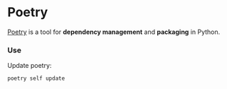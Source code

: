 # Poetry

[Poetry](https://python-poetry.org/) is a tool for **dependency management** and **packaging** in Python.

### Use

Update poetry:
```shell
poetry self update
```